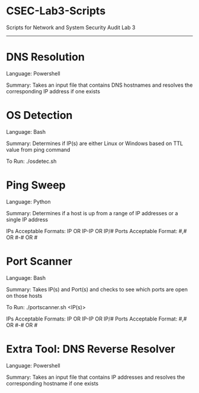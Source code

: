 # CSEC-Lab3-Scripts

Scripts for Network and System Security Audit Lab 3
____________________________________________________

# DNS Resolution
Language: Powershell

Summary: Takes an input file that contains DNS hostnames and resolves the corresponding IP address if one exists

# OS Detection
Language: Bash

Summary: Determines if IP(s) are either Linux or Windows based on TTL value from ping command

To Run: ./osdetec.sh <file>

# Ping Sweep
Language: Python

Summary: Determines if a host is up from a range of IP addresses or a single IP address

 IPs Acceptable Formats: IP  OR  IP-IP  OR  IP/# 
 Ports Acceptable Format: #,#  OR  #-#  OR  #

# Port Scanner
Language: Bash

Summary: Takes IP(s) and Port(s) and checks to see which ports are open on those hosts

To Run: ./portscanner.sh <IP(s)> <Ports>
  
 IPs Acceptable Formats: IP  OR  IP-IP  OR  IP/# 
 Ports Acceptable Format: #,#  OR  #-#  OR  #

# Extra Tool: DNS Reverse Resolver
Language: Powershell

Summary: Takes an input file that contains IP addresses and resolves the corresponding hostname if one exists


